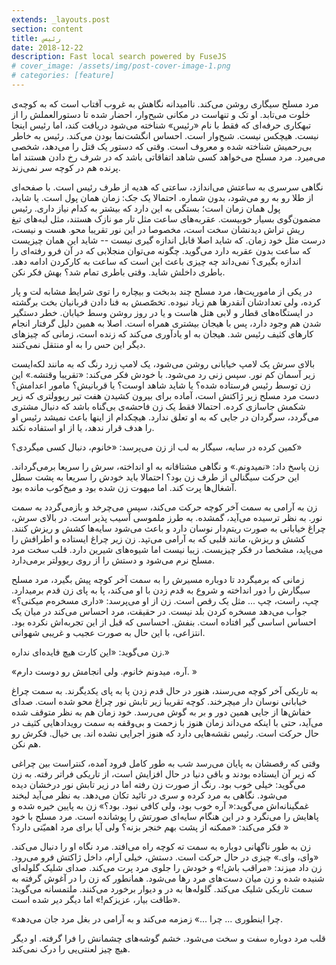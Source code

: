 ```yaml
---
extends: _layouts.post
section: content
title: رئیس
date: 2018-12-22
description: Fast local search powered by FuseJS
# cover_image: /assets/img/post-cover-image-1.png
# categories: [feature]
---
```


مرد مسلح سیگاری روشن می‌کند. ناامیدانه نگاهش به غروب آفتاب است که به کوچه‌ی خلوت می‌تابد. او تک و تنهاست در مکانی شبح‌وار، احضار شده تا دستورالعملش را از تبهکاری حرفه‌ای که فقط با نام «رئیس» شناخته می‌شود دریافت کند، اما رئیس اینجا نیست. هیچکس نیست. شبح‌وار است. احساس انگشت‌نما بودن می‌کند. رئیس به خاطر بی‌رحمیش شناخته شده و معروف است. وقتی که دستور یک قتل را می‌دهد، شخصی می‌میرد. مرد مسلح می‌خواهد کسی شاهد اتفاقاتی باشد که در شرف رخ دادن هستند اما پرنده هم در کوچه سر نمی‌زند. 

نگاهی سرسری به ساعتش می‌اندازد، ساعتی که هدیه از طرف رئیس است. با صفحه‌ای از طلا رو به رو می‌شود، بدون شماره. احتمالا یک جک: زمان همان پول است. یا شاید، پول همان زمان است؛ بستگی به این دارد که بیشتر به کدام نیاز داری. رئیس مضمون‌گوی بسیار خوبیست. عقربه‌های ساعت مثل تار مو نازک هستند، مثل لبه‌های تیغ ریش تراش دیدنشان سخت است، مخصوصا در این نور تقریبا محو. هست و نیست، درست مثل خود زمان. که شاید اصلا قابل اندازه گیری نیست -- شاید این همان چیزیست که ساعت بدون عقربه دارد می‌گوید. چگونه می‌توان منجلابی که در آن فرو رفته‌ای را اندازه بگیری؟ نمی‌داند چه چیزی باعث این است که ساعت به کارکردن ادامه دهد. باطری داخلش شاید. وقتی باطری تمام شد؟ بهش فکر نکن. 

در یکی از ماموریت‌ها، مرد مسلح چند بدبخت و بیچاره را توی شرایط مشابه لت و پار کرده، ولی تعدادشان آنقدرها هم زیاد نبوده. تخصّصش به فنا دادن قربانیان بخت برگشته در ایستگاه‌های قطار و لابی هتل‌ هاست و یا در روز روشن وسط خیابان. خطر دستگیر شدن هم وجود دارد، پس با هیجان بیشتری همراه است. اصلا به همین دلیل گرفتار انجام کارهای کثیف رئیس شد. هیجان به او یادآوری می‌کند که زنده است، زمانی که چیزهای دیگر این حس را به او منتقل نمی‌کنند. 

بالای سرش یک لامپ خیابانی روشن می‌شود، یک لامپ زرد رنگ که به مانند لکه‌ایست زیر آسمان کم نور. سپس زنی رد می‌شود. با خودش فکر می‌کند: «تقریبا وقتشه.» این زن توسط رئیس فرستاده شده؟ یا شاید شاهد اوست؟ یا قربانیش؟ مامور اعدامش؟ دست مرد مسلح زیر ژاکتش است، آماده برای بیرون کشیدن هفت تیر ریوولتری که زیر شکمش جاسازی کرده. احتمالا فقط یک زن فاحشه‌ی بی‌گناه باشد که دنبال مشتری می‌گردد، سرگردان در جایی که به او تعلق ندارد. هیچکدام از اینها باعث نمیشد رئیس او را هدف قرار ندهد، یا از او استفاده نکند. 

کمین کرده در سایه، سیگار به لب از زن می‌پرسد: «خانوم، دنبال کسی میگردی؟» 

زن پاسخ داد: «نمیدونم.» و نگاهی مشتاقانه به او انداخته، سرش را سریعا برمی‌گرداند. این حرکت سیگنالی از طرف زن بود؟ احتمالا باید خودش را سریعا به پشت سطل آشغال‌ها پرت کند. اما مبهوت زن شده بود و میخ‌کوب مانده بود. 

زن به آرامی به سمت آخر کوچه حرکت می‌کند، سپس می‌چرخد و بازمی‌گردد به سمت نور. به نظر ترسیده می‌آید، گمشده. به طرز ملموسی آسیب پذیر است. در بالای سرش، چراغ خیابانی به صورت ریتم‌دار نوسان دارد و باعث می‌شود سایه‌ها کشش و ریزش کنند. کشش و ریزش، مانند قلبی که به آرامی می‌تپد. زن زیر چراغ ایستاده و اطرافش را می‌پاید، مشخصا در فکر چیزیست. زیبا نیست اما شیوه‌های شیرین دارد. قلب سخت مرد مسلح نرم می‌شود و دستش را از روی ریوولتر برمی‌دارد. 

زمانی که برمیگردد تا دوباره مسیرش را به سمت آخر کوچه پیش بگیرد، مرد مسلح سیگارش را دور انداخته و شروع به قدم زدن با او می‌کند، پا به پای زن قدم برمیدارد. چپ، راست، چپ ... مثل یک رقص است. زن از او می‌پرسد: «داری مسخره‌م میکنی؟» جواب می‌دهد مسخره کردن بلد نیست. در حقیقت، مرد احساس می‌کند در میان یک احساس اساسی گیر افتاده است. بنفش. احساسی که قبل از این تجربه‌اش نکرده بود. انتزاعی، با این حال به صورت عجیب و غریبی شهوانی. 

زن می‌گوید: «این کارت هیچ فایده‌ای نداره.» 

«آره، میدونم خانوم. ولی انجامش رو دوست دارم. »

به تاریکی آخر کوچه می‌رسند، هنور در حال قدم زدن پا به پای یکدیگرند. به سمت چراغ خیابانی نوسان دار میچرخند. کوچه تقریبا زیر تابش نور چراغ محو شده است. صدای خفاش‌ها از جایی همین دور و بر به گوش می‌رسد. خود زمان هم به نظر متوقف شده می‌آید، حتی با اینکه می‌داند زمان هنوز با زحمت و بی‌وقفه به سمت رویدادهایی کثیف در حال حرکت است. رئیس نقشه‌هایی دارد که هنوز اجرایی نشده اند. بی خیال. فکرش رو هم نکن. 
 
وقتی که رقصشان به پایان می‌رسد شب به طور کامل فرود آمده، کنتراست بین چراغی که زیر آن ایستاده بودند و باقی دنیا در حال افزایش است، از تاریکی فراتر رفته. به زن می‌گوید: خیلی خوب بود. رنگ از صورت زن رفته اما در زیر تابش نور درخشان دیده می‌شود. نگاهی به مرد کرده و سری در تائید تکان می‌دهد. به نظر می‌آید لبخند غمگینانه‌اش می‌گوید:« آره خوب بود، ولی کافی نبود. بود؟» زن به پایین خیره شده و پاهایش را می‌نگرد و در این هنگام سایه‌ای صورتش را پوشانده است. مرد مسلح با خود فکر می‌کند: «ممکنه از پشت بهم خنجر بزنه؟ ولی آیا برای مرد اهمیّتی دارد؟ »

زن به طور ناگهانی دوباره به سمت ته کوچه راه می‌افتد. مرد نگاه او را دنبال می‌کند. «وای، وای.» چیزی در حال حرکت است. دستش، خیلی آرام، داخل ژاکتش فرو می‌رود. زن داد میزند: «مراقب باش!» و خودش را جلوی مرد پرت می‌کند. صدای شلیک گلوله‌ای شنیده شده و زن میان دست‌های مرد رها می‌شود. همانطور که زن را در آغوش گرفته به سمت تاریکی شلیک می‌کند. گلوله‌ها به در و دیوار برخورد می‌کنند. ملتمسانه می‌گوید: «طاقت بیار، عزیزکم!» اما دیگر دیر شده است. 

«چرا اینطوری ... چرا ...» زمزمه می‌کند و به آرامی در بغل مرد جان می‌دهد. 

قلب مرد دوباره سفت و سخت می‌شود. خشم گوشه‌های چشمانش را فرا گرفته. او دیگر هیچ چیز لعنتی‌یی را درک نمی‌کند.